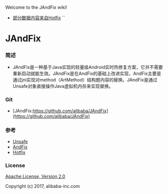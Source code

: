 Welcome to the JAndFix wiki!
* [部分数据内容来自Hotfix](https://yq.aliyun.com/articles/74598)
``
# JAndFix

### 简述
* JAndFix是一种基于Java实现的轻量级Android实时热修复方案，它并不需要重新启动就能生效。JAndFix是在AndFix的基础上改进实现，AndFix主要是通过jni实现对method（ArtMethod）结构题内容的替换。JAndFix是通过Unsafe对象直接操作Java虚拟机内存来实现替换。


### Git
* [JAndFix:https://github.com/alibaba/JAndFix](https://github.com/alibaba/JAndFix)
### 参考
* [Unsafe](http://mishadoff.com/blog/java-magic-part-4-sun-dot-misc-dot-unsafe/)
* [AndFix](https://github.com/alibaba/AndFix)
* [Hotfix](https://yq.aliyun.com/articles/74598)

### License
[Apache License, Version 2.0](http://www.apache.org/licenses/LICENSE-2.0.html])

Copyright (c) 2017, alibaba-inc.com
